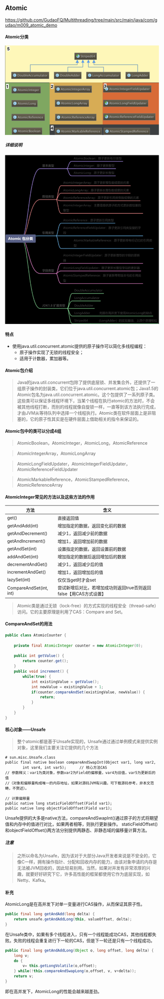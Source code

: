 ## Atomic
<https://github.com/GudaoFQ/Multithreading/tree/main/src/main/java/com/gudao/m009_atomic_demo>

#### Atomic分类
![multithreading-atomic分类.jpg](../resource/multithreading/multithreading-atomic分类.jpg)
##### 详细说明
![multithreading-atomic脑图.jpg](../resource/multithreading/multithreading-atomic脑图.jpg)

#### 特点
* 使用java.util.concurrent.atomic提供的原子操作可以简化多线程编程：
    * 原子操作实现了无锁的线程安全；
    * 适用于计数器，累加器等。

#### Atomic包介绍
> Java的java.util.concurrent包除了提供底层锁、并发集合外，还提供了一组原子操作的封装类，它们位于java.util.concurrent.atomic包；Java1.5的Atomic包名为java.util.concurrent.atomic。这个包提供了一系列原子类。这些类可以保证多线程环境下，当某个线程在执行atomic的方法时，不会被其他线程打断，而别的线程就像自旋锁一样，一直等到该方法执行完成，才由JVM从等待队列中选择一个线程执行。Atomic类在软件层面上是非阻塞的，它的原子性其实是在硬件层面上借助相关的指令来保证的。

#### Atomic包中的类可以分成4组
> AtomicBoolean，AtomicInteger，AtomicLong，AtomicReference

> AtomicIntegerArray，AtomicLongArray

> AtomicLongFieldUpdater，AtomicIntegerFieldUpdater，AtomicReferenceFieldUpdater

> AtomicMarkableReference，AtomicStampedReference，AtomicReferenceArray

#### AtomicInteger常见的方法以及这些方法的作用

|  方法                  |  含义                                                          |
| ---------------------- | ------------------------------------------------------------- |
| get()                  |  直接返回值                                                    |
| getAndAdd(int)         |  增加指定的数据，返回变化前的数据                                 |
| getAndDecrement()      |  减少1，返回减少前的数据                                         |
| getAndIncrement()      |  增加1，返回增加前的数据                                         |
| getAndSet(int)         |  设置指定的数据，返回设置前的数据                                 |
| addAndGet(int)         |  增加指定的数据后返回增加后的数据                                 |
| decrementAndGet()      |  减少1，返回减少后的值                                          |
| incrementAndGet()      |  增加1，返回增加后的值                                          |
| lazySet(int)           |  仅仅当get时才会set                                            |
| CompareAndSet(int, int)|  尝试新增后对比，若增加成功则返回true否则返回false【用CAS方式设置】 |

> Atomic类是通过无锁（lock-free）的方式实现的线程安全（thread-safe）访问。它的主要原理是利用了CAS：Compare and Set。

#### CompareAndSet的用法
```java
public class AtomicCounter {

    private final AtomicInteger counter = new AtomicInteger(0);

    public int getValue() {
        return counter.get();
    }
    public void increment() {
        while(true) {
            int existingValue = getValue();
            int newValue = existingValue + 1;
            if(counter.compareAndSet(existingValue, newValue)) {
                return;
            }
        }
    }
}
```
#### 核心对象——Unsafe
> 整个atomic都是基于Unsafe实现的，Unsafe通过通过单例模式来提供实例对象，这里我们主要关注它提供的几个方法
```shell
# sun.misc.Unsafe.class
public final native boolean compareAndSwapInt(Object var1, long var2, 
        int var4, int var5);      // 核心方法CAS
// 参数释义：var1为类对象，参数var2为Field的偏移量，var4为旧值，var5为更新后的值
//（对象和偏移量构成唯一的内存地址，如果对源码JVM有兴趣，可下载源码参考，非本文范畴，不赘述）。

// 计算偏移量
public native long staticFieldOffset(Field var1);
public native long objectFieldOffset(Field var1);
```
Unsafe提供的大多是native方法，compareAndSwapInt()通过原子的方式将期望值和内存中的值进行对比，如果两者相等，则执行更新操作。
staticFieldOffset()和objectFieldOffset()两方法分别提供两静态、非静态域的偏移量计算方法。

##### 注意
> 之所以命名为Unsafe，因为该对于大部分Java开发者来说是不安全的，它像C一样，拥有操作指针、分配和回收内存的能力，由该对象申请的内存是无法被JVM回收的，因此轻易别用。当然，如果对并发有非常浓厚的兴趣，就要好好研究下它，许多高性能的框架都使用它作为底层实现，如Netty、Kafka。

#### 补充
AtomicLong是在高并发下对单一变量进行CAS操作，从而保证其原子性。
```java
public final long getAndAdd(long delta) {
    return unsafe.getAndAddLong(this, valueOffset, delta);
}
```

在Unsafe类中，如果有多个线程进入，只有一个线程能成功CAS，其他线程都失败。失败的线程会重复进行下一轮的CAS，但是下一轮还是只有一个线程成功。
```java
public final long getAndAddLong(Object o, long offset, long delta) {
    long v;
    do {
        v= this.getLongVolatile(o,offset);
    } while(!this.compareAndSwapLong(o,offset, v, v+delta));
    return v;
}
```
即在高并发下，AtomicLong的性能会越来越差劲。
